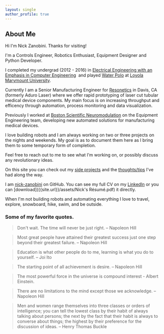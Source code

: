 ```yaml
---
layout: single
author_profile: true
---
```

## About Me

Hi I'm Nick Zanobini. Thanks for visiting!  

I'm a Controls Engineer, Robotics Enthusiast, Equipment Designer and Python Developer.

I completed my undergrad (2012 - 2016) in [Electrical Engineering with an Emphasis in Computer Engineering](http://cse.lmu.edu/department/electricalengineeringandcomputerscience/)  and played [Water Polo](http://www.lmulions.com/sports/m-wpolo/loyo-m-wpolo-body.html) at [Loyola Marymount University](http://www.lmu.edu/).

Currently I am a Senior Manufacturing Engineer for [Resonetics](https://resonetics.com/) in Davis, CA (formerly Aduro Laser) where we offer rapid prototyping of laser cut tubular medical device components. My main focus is on increasing throughput and efficency through automation, process monitoring and data visualization. 

Previously I worked at [Boston Scientific Neuromodulation](http://www.bostonscientific.com/en-US/about-us/core-businesses/neuromodulation.html) on the Equipment Engineering team, developing new automated solutions for manufacturing medical devices.

I love building robots and I am always working on two or three projects on the nights and weekends. My goal is as to document them here as I bring them to some temporary form of completion.  

Feel free to reach out to me to see what I'm working on, or possibly discuss any revolutionary ideas.

On this site you can check out my [side projects]({{site.url}}/projects) and the [thoughts/tips]({{site.url}}/blog) I've had along the way.  

I am [nick-zanobini](https://github.com/nick-zanobini) on GitHub. You can see my full CV on my [LinkedIn](https://www.linkedin.com/in/nickzanobini) or you can [download]({{site.url}}/assets/Nick's Résumé.pdf) it directly.

When I'm not building robots and automating everything I love to travel, explore, snowboard, hike, swim, and be outside. 

### Some of my favorite quotes.  
>Don't wait. The time will never be just right. – Napoleon Hill

>Most great people have attained their greatest success just one step beyond their greatest failure. – Napoleon Hill

>Education is what other people do to me, learning is what you do to yourself. – Joi Ito

>The starting point of all achievement is desire. – Napoleon Hill

>The most powerful force in the universe is compound interest - Albert Einstein.

>There are no limitations to the mind except those we acknowledge. – Napoleon Hill

>Men and women range themselves into three classes or orders of intelligence; you can tell the lowest class by their habit of always talking about persons; the next by the fact that their habit is always to converse about things; the highest by their preference for the discussion of ideas. – Henry Thomas Buckle